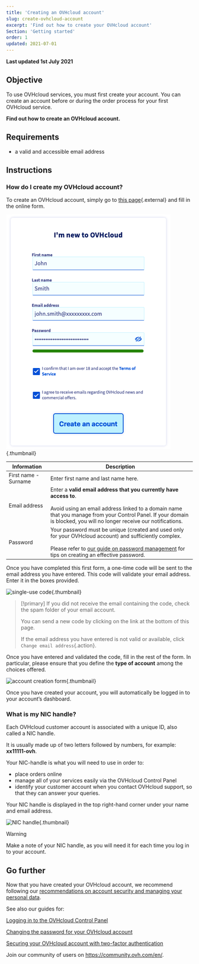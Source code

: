 ```yaml
---
title: 'Creating an OVHcloud account'
slug: create-ovhcloud-account
excerpt: 'Find out how to create your OVHcloud account'
Section: 'Getting started'
order: 1
updated: 2021-07-01
---
```


**Last updated 1st July 2021**

## Objective

To use OVHcloud services, you must first create your account.
You can create an account before or during the order process for your first OVHcloud service.

**Find out how to create an OVHcloud account.**

## Requirements

- a valid and accessible email address

## Instructions

### How do I create my OVHcloud account?

To create an OVHcloud account, simply go to [this page](https://ca.ovh.com/auth/?action=gotomanager&from=https://www.ovh.com/sg/&ovhSubsidiary=sg){.external} and fill in the online form.

![account creation form](images/account-creation.png){.thumbnail}

|Information|Description|
|---|---|
|First name - Surname|Enter first name and last name here.|
|Email address|Enter a **valid email address that you currently have access to**.<br><br>Avoid using an email address linked to a domain name that you manage from your Control Panel. If your domain is blocked, you will no longer receive our notifications.|
|Password|Your password must be unique (created and used only for your OVHcloud account) and sufficiently complex.<br><br>Please refer to [our guide on password management](https://docs.ovh.com/sg/en/customer/manage-password/) for tips on creating an effective password.|

Once you have completed this first form, a one-time code will be sent to the email address you have entered. This code will validate your email address. Enter it in the boxes provided.

![single-use code](images/code.png){.thumbnail}

> [!primary]
> If you did not receive the email containing the code, check the spam folder of your email account.
>
> You can send a new code by clicking on the link at the bottom of this page.
>
> If the email address you have entered is not valid or available, click `Change email address`{.action}.
>

Once you have entered and validated the code, fill in the rest of the form. In particular, please ensure that you define the **type of account** among the choices offered.

![account creation form](images/account-type.png){.thumbnail}

Once you have created your account, you will automatically be logged in to your account’s dashboard.

### What is my NIC handle?

Each OVHcloud customer account is associated with a unique ID, also called a NIC handle.

It is usually made up of two letters followed by numbers, for example: **xx11111-ovh**.

Your NIC-handle is what you will need to use in order to:

- place orders online
- manage all of your services easily via the OVHcloud Control Panel
- identify your customer account when you contact OVHcloud support, so that they can answer your queries.

Your NIC handle is displayed in the top right-hand corner under your name and email address.

![NIC handle](images/nic-handle.png){.thumbnail}

> [!warning]
> Make a note of your NIC handle, as you will need it for each time you log in to your account.

## Go further

Now that you have created your OVHcloud account, we recommend following our [recommendations on account security and managing your personal data](https://docs.ovh.com/sg/en/customer/all-about-your-username/).

See also our guides for:

[Logging in to the OVHcloud Control Panel](https://docs.ovh.com/sg/en/customer/log-in-to-ovhcloud-control-panel)

[Changing the password for your OVHcloud account](https://docs.ovh.com/sg/en/customer/manage-password/)

[Securing your OVHcloud account with two-factor authentication](https://docs.ovh.com/sg/en/customer/secure-account-with-2FA/)

Join our community of users on <https://community.ovh.com/en/>.
